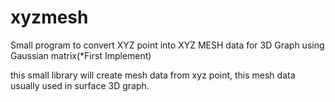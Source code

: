# xyzmesh
Small program to convert XYZ point into XYZ MESH data for 3D Graph using Gaussian matrix(*First Implement)

this small library will create mesh data from xyz point, this mesh data usually used in surface 3D graph.
